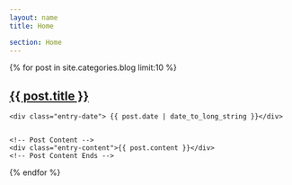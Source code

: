 ```yaml
---
layout: name
title: Home

section: Home
---
```


{% for post in site.categories.blog limit:10 %}

<article class="post">
    <!-- Title -->
    <h2 class="entry-title">
        <a href="{{ post.url }}" class="no-link">{{ post.title }}</a>
    </h2>
    <!-- End Title -->
    
    <div class="entry-date"> {{ post.date | date_to_long_string }}</div>


    <!-- Post Content -->
    <div class="entry-content">{{ post.content }}</div>
    <!-- Post Content Ends -->


</article>

{% endfor %}

